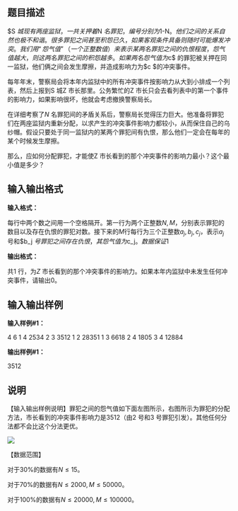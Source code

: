 题目描述
----

$S $城现有两座监狱，一共关押着$N $名罪犯，编号分别为$1-N$。他们之间的关系自然也极不和谐。很多罪犯之间甚至积怨已久，如果客观条件具备则随时可能爆发冲突。我们用“怨气值”（一个正整数值）来表示某两名罪犯之间的仇恨程度，怨气值越大，则这两名罪犯之间的积怨越多。如果两名怨气值为$c$ 的罪犯被关押在同一监狱，他们俩之间会发生摩擦，并造成影响力为$c $的冲突事件。

每年年末，警察局会将本年内监狱中的所有冲突事件按影响力从大到小排成一个列表，然后上报到S 城Z 市长那里。公务繁忙的Z 市长只会去看列表中的第一个事件的影响力，如果影响很坏，他就会考虑撤换警察局长。

在详细考察了$N$ 名罪犯间的矛盾关系后，警察局长觉得压力巨大。他准备将罪犯们在两座监狱内重新分配，以求产生的冲突事件影响力都较小，从而保住自己的乌纱帽。假设只要处于同一监狱内的某两个罪犯间有仇恨，那么他们一定会在每年的某个时候发生摩擦。

那么，应如何分配罪犯，才能使Z 市长看到的那个冲突事件的影响力最小？这个最小值是多少？

输入输出格式
------

**输入格式：**  

每行中两个数之间用一个空格隔开。第一行为两个正整数$N,M$，分别表示罪犯的数目以及存在仇恨的罪犯对数。接下来的$M$行每行为三个正整数$a_j,b_j,c_j$，表示$a_j$ 号和$b_j $号罪犯之间存在仇恨，其怨气值为$c_j$。数据保证$1

**输出格式：**  

共$1$ 行，为$Z$ 市长看到的那个冲突事件的影响力。如果本年内监狱中未发生任何冲突事件，请输出$0$。

输入输出样例
------

**输入样例#1：** 

4 6
1 4 2534
2 3 3512
1 2 28351
1 3 6618
2 4 1805
3 4 12884

**输出样例#1：** 

3512

说明
--

【输入输出样例说明】罪犯之间的怨气值如下面左图所示，右图所示为罪犯的分配方法，市长看到的冲突事件影响力是$3512$（由$2$ 号和$3$ 号罪犯引发）。其他任何分法都不会比这个分法更优。

![](https://cdn.luogu.org/upload/pic/298.png)

【数据范围】

对于$30\%$的数据有$N≤ 15$。

对于$70\%$的数据有$N≤ 2000,M≤ 50000$。

对于$100\%$的数据有$N≤ 20000,M≤ 100000$。